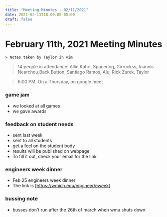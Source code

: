 ```yaml
---
title: "Meeting Minutes - 02/11/2021"
date: 2021-02-11T18:00:00-05:00
draft: false
---
```


# February 11th, 2021 Meeting Minutes
    > Notes taken by Taylor in vim

> 14 people in attendance: Allin Kahrl, Spacedog, Girrockss, Ioannis Nearchou,Back Button, Santiago Ramos, Alu, Rick Zurek, Taylor

> 6:00 PM, On a Thursday, on google meet

### game jam
* we looked at all games
* we gave awards

### feedback on student needs
* sent last week
* sent to all students
* get a feel on the student body
* results will be published on webpage
* To fill it out, check your email for the link

### engineers week dinner
* Feb 25 engineers week dinner
* The link is [https://wmich.edu/engineer/eweek]

### bussing note
* busses don't run after the 26th of march when wmu shuts down
